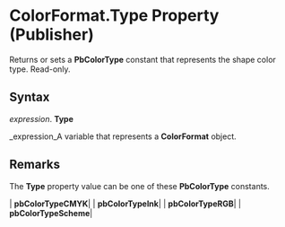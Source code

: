 
# ColorFormat.Type Property (Publisher)

Returns or sets a  **PbColorType** constant that represents the shape color type. Read-only.


## Syntax

 _expression_. **Type**

 _expression_A variable that represents a  **ColorFormat** object.


## Remarks

The  **Type** property value can be one of these **PbColorType** constants.



| **pbColorTypeCMYK**|
| **pbColorTypeInk**|
| **pbColorTypeRGB**|
| **pbColorTypeScheme**|
